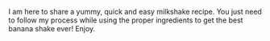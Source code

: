 I am here to share a yummy, quick and easy milkshake recipe. You just need to follow my process while using the proper ingredients to get the best banana shake ever! Enjoy.
